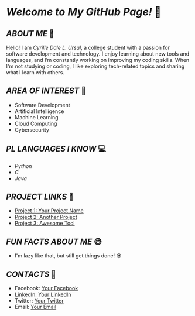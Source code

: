 # *Welcome to My GitHub Page!* 🎉

## *ABOUT ME* 👋

Hello! I am *Cyrille Dale L. Ursal*, a college student with a passion for software development and technology. I enjoy learning about new tools and languages, and I’m constantly working on improving my coding skills. When I'm not studying or coding, I like exploring tech-related topics and sharing what I learn with others.

## *AREA OF INTEREST* 🎯

- Software Development
- Artificial Intelligence
- Machine Learning
- Cloud Computing
- Cybersecurity

## *PL LANGUAGES I KNOW* 💻

- *Python*
- *C*
- *Java*

## *PROJECT LINKS* 🚀

- [Project 1: Your Project Name](link-to-project)
- [Project 2: Another Project](link-to-project)
- [Project 3: Awesome Tool](link-to-project)

## *FUN FACTS ABOUT ME* 😅

- I'm lazy like that, but still get things done! 😎

## *CONTACTS* 📱

- Facebook: [Your Facebook](link)
- LinkedIn: [Your LinkedIn](link)
- Twitter: [Your Twitter](link)
- Email: [Your Email](mailto:youremail@example.com)


